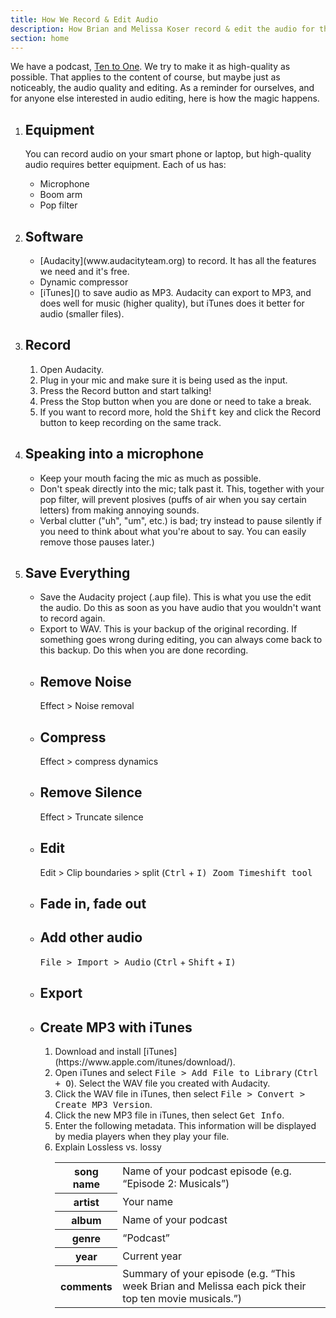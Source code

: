 ```yaml
---
title: How We Record & Edit Audio
description: How Brian and Melissa Koser record & edit the audio for their podcast, Ten to One, and other audio projects.
section: home
---
```

We have a podcast, [Ten to One](tto.koser.us). We try to make it as high-quality as possible. That applies to the content of course, but maybe just as noticeably, the audio quality and editing. As a reminder for ourselves, and for anyone else interested in audio editing, here is how the magic happens.

<ol>
    <li>
        <h2>Equipment</h2>
        <p>
            You can record audio on your smart phone or laptop, but high-quality audio requires better equipment. Each of us has:
            <ul>
                <li>Microphone
                <li>Boom arm
                <li>Pop filter
            </ul>
        </p>
    </li>
    <li>
        <h2>Software</h2>
        <p>
            <ul>
                <li>[Audacity](www.audacityteam.org) to record. It has all the features we need and it's free.
                <li>Dynamic compressor
                <li>[iTunes]() to save audio as MP3. Audacity can export to MP3, and does well for music (higher quality), but iTunes does it better for audio (smaller files).
            </ul>
        <p>
    </li>
    <li>
        <h2>Record</h2>
        <p>
            <ol>
                <li>Open Audacity.
                <li>Plug in your mic and make sure it is being used as the input.
                <li>Press the Record button and start talking!
                <li>Press the Stop button when you are done or need to take a break.
                <li>If you want to record more, hold the <kbd><kbd>Shift</kbd></kbd> key and click the Record button to keep recording on the same track.
            </ol>
        </p>
    </li>
    <li>
        <h2>Speaking into a microphone</h2>
        <p>
            <ul>
                <li>Keep your mouth facing the mic as much as possible.
                <li>Don't speak directly into the mic; talk past it. This, together with your pop filter, will prevent plosives (puffs of air when you say certain letters) from making annoying sounds.
                <li>Verbal clutter ("uh", "um", etc.) is bad; try instead to pause silently if you need to think about what you're about to say. You can easily remove those pauses later.)
            </ul>
        </p>
    </li>
    <li>
        <h2>Save Everything</h2>
        <p>
            <ul>
                <li>Save the Audacity project (.aup file). This is what you use the edit the audio. Do this as soon as you have audio that you wouldn't want to record again.
                <li>Export to WAV. This is your backup of the original recording. If something goes wrong during editing, you can always come back to this backup. Do this when you are done recording.
    </li>
    <li>
        <h2>Remove Noise</h2>
        Effect > Noise removal
    </li>
    <li>
        <h2>Compress</h2>
        Effect > compress dynamics
    </li>
    <li>
        <h2>Remove Silence</h2>
        Effect > Truncate silence
    </li>
    <li>
        <h2>Edit</h2>
        Edit > Clip boundaries > split (<kbd><kdb>Ctrl</kbd> + <kbd>I</kbd><kbd>)
        Zoom
        Timeshift tool
    </li>
    <li>
        <h2>Fade in, fade out</h2>
    </li>
    <li>
        <h2>Add other audio</h2>
        <kbd><samp>File</samp> > <samp>Import</samp> > <samp>Audio</samp></kbd> (<kbd><kdb>Ctrl</kbd> + <kbd>Shift</kbd> + <kbd>I</kbd><kbd>)
    </li>
    <li>
        <h2>Export</h2>
    </li>
    <li>
        <h2>Create MP3 with iTunes</h2>
        <p>
        <ol>
            <li>Download and install [iTunes](https://www.apple.com/itunes/download/).
            <li>Open iTunes and select <kbd><samp>File</samp> > <samp>Add File to Library</samp></kbd> (<kbd><kbd>Ctrl</kbd> + <kbd>O</kbd></kbd>). Select the WAV file you created with Audacity.
            <li>Click the WAV file in iTunes, then select <kbd><samp>File</samp> > <samp>Convert</samp> > <samp>Create MP3 Version</samp></kbd>.
            <li>Click the new MP3 file in iTunes, then select <kbd><samp>Get Info</samp></kbd>.
            <li>Enter the following metadata. This information will be displayed by media players when they play your file.
                <table>
                    <tr>
                        <th>song name</th>
                        <td>Name of your podcast episode (e.g. “Episode 2: Musicals”)</td>
                    </tr>
                    <tr>
                        <th>artist</th>
                        <td>Your name</td>
                    </tr>
                    <tr>
                        <th>album</th>
                        <td>Name of your podcast</td>
                    </tr>
                    <tr>
                        <th>genre</th>
                        <td>“Podcast”</td>
                    </tr>
                    <tr>
                        <th>year</th>
                        <td>Current year</td>
                    </tr>
                    <tr>
                        <th>comments</th>
                        <td>Summary of your episode (e.g. “This week Brian and Melissa each pick their top ten movie musicals.”)</td>
                    </tr>
            <li>Explain Lossless vs. lossy
        </ol>
        </p>
    </li>
</ol>